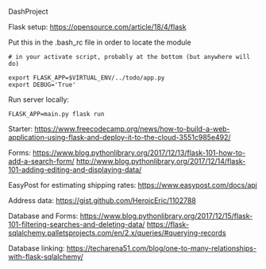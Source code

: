 DashProject

Flask setup:
https://opensource.com/article/18/4/flask

Put this in the .bash_rc file in order to locate the module

```
# in your activate script, probably at the bottom (but anywhere will do)

export FLASK_APP=$VIRTUAL_ENV/../todo/app.py
export DEBUG='True'
```

Run server locally:

```
FLASK_APP=main.py flask run
```

Starter:
https://www.freecodecamp.org/news/how-to-build-a-web-application-using-flask-and-deploy-it-to-the-cloud-3551c985e492/

Forms:
https://www.blog.pythonlibrary.org/2017/12/13/flask-101-how-to-add-a-search-form/
http://www.blog.pythonlibrary.org/2017/12/14/flask-101-adding-editing-and-displaying-data/

EasyPost for estimating shipping rates:
https://www.easypost.com/docs/api

Address data:
https://gist.github.com/HeroicEric/1102788

Database and Forms:
https://www.blog.pythonlibrary.org/2017/12/15/flask-101-filtering-searches-and-deleting-data/
https://flask-sqlalchemy.palletsprojects.com/en/2.x/queries/#querying-records

Database linking:
https://techarena51.com/blog/one-to-many-relationships-with-flask-sqlalchemy/

